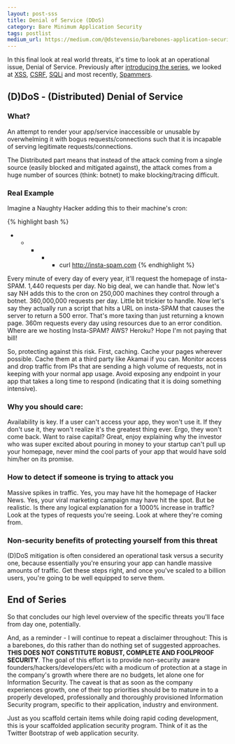```yaml
---
layout: post-sss
title: Denial of Service (DDoS)
category: Bare Minimum Application Security
tags: postlist
medium_url: https://medium.com/@dstevensio/barebones-application-security-denial-of-service-805a73b5bc70
---
```


In this final look at real world threats, it's time to look
at an operational issue, Denial of Service. Previously after
[introducing the series](/startup-or-bare-minimum-security),
we looked at [XSS](/startup-or-bare-minimum-security-part-2-xss),
[CSRF](/startup-or-bare-minimum-security-part-3-csrf),
[SQLi](/startup-or-bare-minimum-security-part-4-sqli) and most
recently, [Spammers](/startup-or-bare-minimum-security-part-5-spammers).

(D)DoS - (Distributed) Denial of Service
----------------------------------------

### What?

An attempt to render your app/service inaccessible or unusable
by overwhelming it with bogus requests/connections such that it
is incapable of serving legitimate requests/connections.

The Distributed part means that instead of the attack coming
from a single source (easily blocked and mitigated against),
the attack comes from a huge number of sources (think: botnet)
to make blocking/tracing difficult.

### Real Example

Imagine a Naughty Hacker adding this to their machine's cron:

{% highlight bash %}
* * * * * curl http://insta-spam.com
{% endhighlight %}

Every minute of every day of every year, it'll request the
homepage of insta-SPAM. 1,440 requests per day. No big deal,
we can handle that. Now let's say NH adds this to the cron on
250,000 machines they control through a botnet. 360,000,000
requests per day. Little bit trickier to handle. Now let's
say they actually run a script that hits a URL on insta-SPAM
that causes the server to return a 500 error. That's more taxing
than just returning a known page. 360m requests every day using
resources due to an error condition. Where are we hosting
Insta-SPAM? AWS? Heroku? Hope I'm not paying that bill!

So, protecting against this risk. First, caching. Cache your
pages wherever possible. Cache them at a third party like Akamai
if you can. Monitor access and drop traffic from IPs that are
sending a high volume of requests, not in keeping with your
normal app usage. Avoid exposing any endpoint in your app that
takes a long time to respond (indicating that it is doing
something intensive).

### Why you should care:

Availability is key. If a user can't access your app, they
won't use it. If they don't use it, they won't realize it's
the greatest thing ever. Ergo, they won't come back. Want to
raise capital? Great, enjoy explaining why the investor who
was super excited about pouring in money to your startup can't
pull up your homepage, never mind the cool parts of your app
that would have sold him/her on its promise.

### How to detect if someone is trying to attack you

Massive spikes in traffic. Yes, you may have hit the homepage
of Hacker News. Yes, your viral marketing campaign may have
hit the spot. But be realistic. Is there any logical explanation
for a 1000% increase in traffic? Look at the types of requests
you're seeing. Look at where they're coming from.

### Non-security benefits of protecting yourself from this threat

(D)DoS mitigation is often considered an operational task versus
a security one, because essentially you're ensuring your app can
handle massive amounts of traffic. Get these steps right, and once
you've scaled to a billion users, you're going to be well equipped
to serve them.

End of Series
-------------

So that concludes our high level overview of the specific threats you'll face
from day one, potentially.

And, as a reminder - I will continue to repeat a disclaimer throughout: This is a barebones, do this
rather than do nothing set of suggested approaches. **THIS DOES NOT CONSTITUTE
ROBUST, COMPLETE AND FOOLPROOF SECURITY**. The goal of this effort is to provide
non-security aware founders/hackers/developers/etc with a modicum of protection
at a stage in the company's growth where there are no budgets, let alone one
for Information Security. The caveat is that as soon as the company experiences
growth, one of their top priorities should be to mature in to a properly
developed, professionally and thoroughly provisioned Information Security
program, specific to their application, industry and environment.

Just as you scaffold certain items while doing rapid coding development, this
is your scaffolded application security program. Think of it as the Twitter
Bootstrap of web application security.
